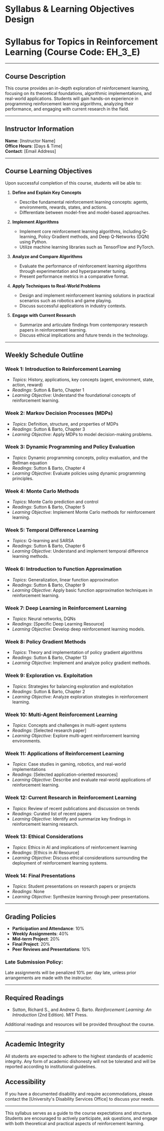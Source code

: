 Syllabus & Learning Objectives Design
=====================================

# Syllabus for Topics in Reinforcement Learning (Course Code: EH_3_E)

---

## Course Description  
This course provides an in-depth exploration of reinforcement learning, focusing on its theoretical foundations, algorithmic implementations, and real-world applications. Students will gain hands-on experience in programming reinforcement learning algorithms, analyzing their performance, and engaging with current research in the field.

---

## Instructor Information  
**Name**: [Instructor Name]  
**Office Hours**: [Days & Time]  
**Contact**: [Email Address]  

---

## Course Learning Objectives  
Upon successful completion of this course, students will be able to:  
1. **Define and Explain Key Concepts**
   - Describe fundamental reinforcement learning concepts: agents, environments, rewards, states, and actions.
   - Differentiate between model-free and model-based approaches.

2. **Implement Algorithms**
   - Implement core reinforcement learning algorithms, including Q-learning, Policy Gradient methods, and Deep Q-Networks (DQN) using Python.
   - Utilize machine learning libraries such as TensorFlow and PyTorch.

3. **Analyze and Compare Algorithms**
   - Evaluate the performance of reinforcement learning algorithms through experimentation and hyperparameter tuning.
   - Present performance metrics in a comparative format.

4. **Apply Techniques to Real-World Problems**
   - Design and implement reinforcement learning solutions in practical scenarios such as robotics and game playing.
   - Discuss successful applications in industry contexts.

5. **Engage with Current Research**
   - Summarize and articulate findings from contemporary research papers in reinforcement learning.
   - Discuss ethical implications and future trends in the technology.

---

## Weekly Schedule Outline  

### Week 1: Introduction to Reinforcement Learning  
- *Topics*: History, applications, key concepts (agent, environment, state, action, reward)  
- *Readings*: Sutton & Barto, Chapter 1  
- *Learning Objective*: Understand the foundational concepts of reinforcement learning.

### Week 2: Markov Decision Processes (MDPs)  
- *Topics*: Definition, structure, and properties of MDPs  
- *Readings*: Sutton & Barto, Chapter 3  
- *Learning Objective*: Apply MDPs to model decision-making problems.

### Week 3: Dynamic Programming and Policy Evaluation  
- *Topics*: Dynamic programming concepts, policy evaluation, and the Bellman equation  
- *Readings*: Sutton & Barto, Chapter 4  
- *Learning Objective*: Evaluate policies using dynamic programming principles.

### Week 4: Monte Carlo Methods  
- *Topics*: Monte Carlo prediction and control  
- *Readings*: Sutton & Barto, Chapter 5  
- *Learning Objective*: Implement Monte Carlo methods for reinforcement learning.

### Week 5: Temporal Difference Learning  
- *Topics*: Q-learning and SARSA  
- *Readings*: Sutton & Barto, Chapter 6  
- *Learning Objective*: Understand and implement temporal difference learning methods.

### Week 6: Introduction to Function Approximation  
- *Topics*: Generalization, linear function approximation  
- *Readings*: Sutton & Barto, Chapter 9  
- *Learning Objective*: Apply basic function approximation techniques in reinforcement learning.

### Week 7: Deep Learning in Reinforcement Learning  
- *Topics*: Neural networks, DQNs  
- *Readings*: [Specific Deep Learning Resource]  
- *Learning Objective*: Develop deep reinforcement learning models.

### Week 8: Policy Gradient Methods  
- *Topics*: Theory and implementation of policy gradient algorithms  
- *Readings*: Sutton & Barto, Chapter 13  
- *Learning Objective*: Implement and analyze policy gradient methods.

### Week 9: Exploration vs. Exploitation  
- *Topics*: Strategies for balancing exploration and exploitation  
- *Readings*: Sutton & Barto, Chapter 2  
- *Learning Objective*: Analyze exploration strategies in reinforcement learning.

### Week 10: Multi-Agent Reinforcement Learning  
- *Topics*: Concepts and challenges in multi-agent systems  
- *Readings*: [Selected research paper]  
- *Learning Objective*: Explore multi-agent reinforcement learning environments.

### Week 11: Applications of Reinforcement Learning  
- *Topics*: Case studies in gaming, robotics, and real-world implementations  
- *Readings*: [Selected application-oriented resources]  
- *Learning Objective*: Describe and evaluate real-world applications of reinforcement learning.

### Week 12: Current Research in Reinforcement Learning  
- *Topics*: Review of recent publications and discussion on trends  
- *Readings*: Curated list of recent papers  
- *Learning Objective*: Identify and summarize key findings in reinforcement learning research.

### Week 13: Ethical Considerations  
- *Topics*: Ethics in AI and implications of reinforcement learning  
- *Readings*: [Ethics in AI Resource]  
- *Learning Objective*: Discuss ethical considerations surrounding the deployment of reinforcement learning systems.

### Week 14: Final Presentations  
- *Topics*: Student presentations on research papers or projects  
- *Readings*: None  
- *Learning Objective*: Synthesize learning through peer presentations.

---

## Grading Policies  
- **Participation and Attendance**: 10%  
- **Weekly Assignments**: 40%  
- **Mid-term Project**: 20%  
- **Final Project**: 20%  
- **Peer Reviews and Presentations**: 10%  

### Late Submission Policy:  
Late assignments will be penalized 10% per day late, unless prior arrangements are made with the instructor.

---

## Required Readings  
- Sutton, Richard S., and Andrew G. Barto. *Reinforcement Learning: An Introduction* (2nd Edition). MIT Press.  

Additional readings and resources will be provided throughout the course.

---

## Academic Integrity  
All students are expected to adhere to the highest standards of academic integrity. Any form of academic dishonesty will not be tolerated and will be reported according to institutional guidelines.

## Accessibility  
If you have a documented disability and require accommodations, please contact the [University's Disability Services Office] to discuss your needs.

---

This syllabus serves as a guide to the course expectations and structure. Students are encouraged to actively participate, ask questions, and engage with both theoretical and practical aspects of reinforcement learning.